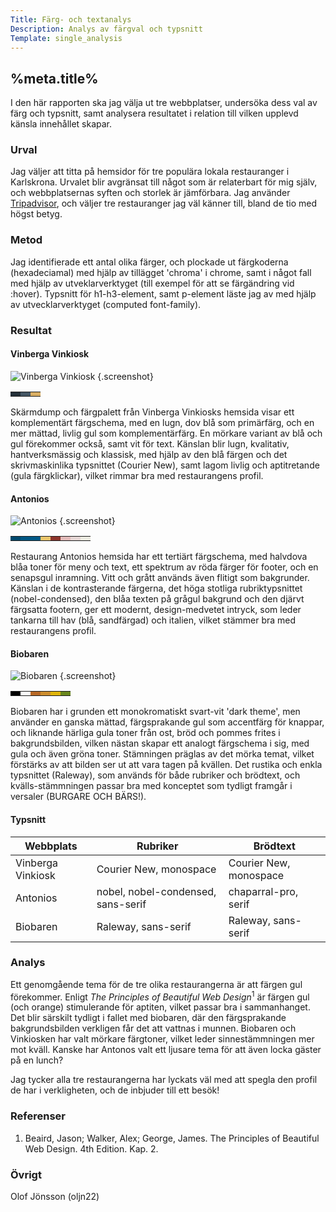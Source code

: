 ```yaml
---
Title: Färg- och textanalys
Description: Analys av färgval och typsnitt
Template: single_analysis
---
```


%meta.title%
-----------------------

I den här rapporten ska jag välja ut tre webbplatser, undersöka dess val av färg och typsnitt, samt analysera resultatet i relation till vilken upplevd känsla innehållet skapar.

### Urval

Jag väljer att titta på hemsidor för tre populära lokala restauranger i Karlskrona. Urvalet blir avgränsat till något som är relaterbart för mig själv, och webbplatsernas syften och storlek är jämförbara.
Jag använder [Tripadvisor][1], och väljer tre restauranger jag väl känner till, bland de tio med högst betyg.

### Metod

Jag identifierade ett antal olika färger, och plockade ut färgkoderna (hexadeciamal) med hjälp av tillägget 'chroma' i chrome, samt i något fall med hjälp av utveklarverktyget (till exempel för att se färgändring vid :hover). Typsnitt för h1-h3-element, samt p-element läste jag av med hjälp av utvecklarverktyget (computed font-family).

### Resultat

#### Vinberga Vinkiosk

![Vinberga Vinkiosk](%assets_url%/img/vinberga.png) {.screenshot}

<table class="color-table">
    <tr>
        <td style="background-color: #232F38;">
        <td style="background-color: #445664;">
        <td style="background-color: #D9AE63;">
    </tr>
</table>

Skärmdump och färgpalett från Vinberga Vinkiosks hemsida visar ett komplementärt färgschema, med en lugn, dov blå som primärfärg, och en mer mättad, livlig gul som  komplementärfärg. En mörkare variant av blå och gul förekommer också, samt vit för text.
Känslan blir lugn, kvalitativ, hantverksmässig och klassisk, med hjälp av den blå färgen och det skrivmaskinlika typsnittet (Courier New), samt lagom livlig och aptitretande (gula färgklickar), vilket rimmar bra med restaurangens profil.


#### Antonios

![Antonios](%assets_url%/img/antonios.png) {.screenshot}
<table class="color-table">
    <tr>
        <td style="background-color: #004a6e;">
        <td style="background-color: #005783;">
        <td style="background-color: #005a87;">
        <td style="background-color: #EBC66C;">
        <td style="background-color: #8D352C;">
        <td style="background-color: #E3BBBA;">
        <td style="background-color: #E6D7D5;">
        <td style="background-color: #ecebe1;">
    </tr>
</table>

Restaurang Antonios hemsida har ett tertiärt färgschema, med halvdova blåa toner för meny och text, ett spektrum av röda färger för footer, och en senapsgul inramning. Vitt och grått används även flitigt som bakgrunder.
Känslan i de kontrasterande färgerna, det höga stotliga rubriktypsnittet (nobel-condensed), den blåa texten på grågul bakgrund och den djärvt färgsatta footern, ger ett modernt, design-medvetet intryck, som leder tankarna till hav (blå, sandfärgad) och italien, vilket stämmer bra med restaurangens profil.

#### Biobaren

![Biobaren](%assets_url%/img/biobaren.png) {.screenshot}
<table class="color-table">
    <tr>
        <td style="background-color: #000;">
        <td style="background-color: #fff;">
        <td style="background-color: #B86927;">
        <td style="background-color: #CC8D2F;">
        <td style="background-color: #dfb50c;">
        <td style="background-color: #6A881E;">
    </tr>
</table>

Biobaren har i grunden ett monokromatiskt svart-vit 'dark theme', men använder en ganska mättad, färgsprakande gul som accentfärg för knappar, och liknande härliga gula toner från ost, bröd och pommes frites i bakgrundsbilden, vilken nästan skapar ett analogt färgschema i sig, med gula och även gröna toner.
Stämningen präglas av det mörka temat, vilket förstärks av att bilden ser ut att vara tagen på kvällen. Det rustika och enkla typsnittet (Raleway), som används för både rubriker och brödtext, och kvälls-stämmningen passar bra med konceptet som tydligt framgår i versaler (BURGARE OCH BÄRS!). 

#### Typsnitt

| Webbplats             | Rubriker             | Brödtext              |
|-----------------------|----------------------|-----------------------|
| Vinberga Vinkiosk     | Courier New, monospace | Courier New, monospace |
| Antonios              | nobel, nobel-condensed, sans-serif | chaparral-pro, serif |
| Biobaren              | Raleway, sans-serif  | Raleway, sans-serif   |

### Analys

Ett genomgående tema för de tre olika restaurangerna är att färgen gul förekommer. Enligt *The Principles of Beautiful Web Design*<sup class="ref">1</sup> är färgen gul (och orange) stimulerande för aptiten, vilket passar bra i sammanhanget. Det blir särskilt tydligt i fallet med biobaren, där den färgsprakande bakgrundsbilden verkligen får det att vattnas i munnen.
Biobaren och Vinkiosken har valt mörkare färgtoner, vilket leder sinnestämmningen mer mot kväll. Kanske har Antonos valt ett ljusare tema för att även locka gäster på en lunch? 

Jag tycker alla tre restaurangerna har lyckats väl med att spegla den profil de har i verkligheten, och de inbjuder till ett besök!
### Referenser

1.  Beaird, Jason; Walker, Alex; George, James. The Principles of Beautiful Web Design. 4th Edition. Kap. 2.

### Övrigt

Olof Jönsson (oljn22)

[1]: https://www.tripadvisor.se/FindRestaurants?geo=189843&establishmentTypes=10591&broadened=true "Restauranger i Karlskrona"
